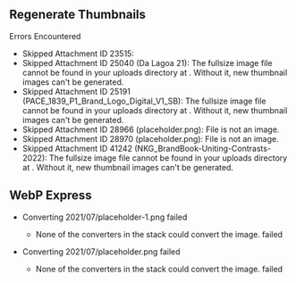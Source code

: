

## Regenerate Thumbnails

Errors Encountered
 - Skipped Attachment ID 23515:
- Skipped Attachment ID 25040 (Da Lagoa 21): The fullsize image file cannot be found in your uploads directory at . Without it, new thumbnail images can't be generated.
- Skipped Attachment ID 25191 (PACE_1839_P1_Brand_Logo_Digital_V1_SB): The fullsize image file cannot be found in your uploads directory at . Without it, new thumbnail images can't be generated.
- Skipped Attachment ID 28966 (placeholder.png): File is not an image.
- Skipped Attachment ID 28970 (placeholder.png): File is not an image.
- Skipped Attachment ID 41242 (NKG_BrandBook-Uniting-Contrasts-2022): The fullsize image file cannot be found in your uploads directory at . Without it, new thumbnail images can't be generated.



## WebP Express

- Converting 2021/07/placeholder-1.png failed
  - None of the converters in the stack could convert the image. failed

- Converting 2021/07/placeholder.png failed
  - None of the converters in the stack could convert the image. failed
